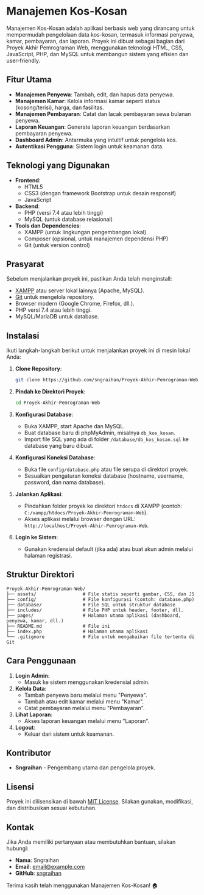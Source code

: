 # Manajemen Kos-Kosan

Manajemen Kos-Kosan adalah aplikasi berbasis web yang dirancang untuk mempermudah pengelolaan data kos-kosan, termasuk informasi penyewa, kamar, pembayaran, dan laporan. Proyek ini dibuat sebagai bagian dari Proyek Akhir Pemrograman Web, menggunakan teknologi HTML, CSS, JavaScript, PHP, dan MySQL untuk membangun sistem yang efisien dan user-friendly.

## Fitur Utama
- **Manajemen Penyewa**: Tambah, edit, dan hapus data penyewa.
- **Manajemen Kamar**: Kelola informasi kamar seperti status (kosong/terisi), harga, dan fasilitas.
- **Manajemen Pembayaran**: Catat dan lacak pembayaran sewa bulanan penyewa.
- **Laporan Keuangan**: Generate laporan keuangan berdasarkan pembayaran penyewa.
- **Dashboard Admin**: Antarmuka yang intuitif untuk pengelola kos.
- **Autentikasi Pengguna**: Sistem login untuk keamanan data.

## Teknologi yang Digunakan
- **Frontend**:
  - HTML5
  - CSS3 (dengan framework Bootstrap untuk desain responsif)
  - JavaScript
- **Backend**:
  - PHP (versi 7.4 atau lebih tinggi)
  - MySQL (untuk database relasional)
- **Tools dan Dependencies**:
  - XAMPP (untuk lingkungan pengembangan lokal)
  - Composer (opsional, untuk manajemen dependensi PHP)
  - Git (untuk version control)

## Prasyarat
Sebelum menjalankan proyek ini, pastikan Anda telah menginstall:
- [XAMPP](https://www.apachefriends.org/) atau server lokal lainnya (Apache, MySQL).
- [Git](https://git-scm.com/) untuk mengelola repository.
- Browser modern (Google Chrome, Firefox, dll.).
- PHP versi 7.4 atau lebih tinggi.
- MySQL/MariaDB untuk database.

## Instalasi
Ikuti langkah-langkah berikut untuk menjalankan proyek ini di mesin lokal Anda:

1. **Clone Repository**:
   ```bash
   git clone https://github.com/sngraihan/Proyek-Akhir-Pemrograman-Web.git
   ```

2. **Pindah ke Direktori Proyek**:
   ```bash
   cd Proyek-Akhir-Pemrograman-Web
   ```

3. **Konfigurasi Database**:
   - Buka XAMPP, start Apache dan MySQL.
   - Buat database baru di phpMyAdmin, misalnya `db_kos_kosan`.
   - Import file SQL yang ada di folder `/database/db_kos_kosan.sql` ke database yang baru dibuat.

4. **Konfigurasi Koneksi Database**:
   - Buka file `config/database.php` atau file serupa di direktori proyek.
   - Sesuaikan pengaturan koneksi database (hostname, username, password, dan nama database).

5. **Jalankan Aplikasi**:
   - Pindahkan folder proyek ke direktori `htdocs` di XAMPP (contoh: `C:/xampp/htdocs/Proyek-Akhir-Pemrograman-Web`).
   - Akses aplikasi melalui browser dengan URL: `http://localhost/Proyek-Akhir-Pemrograman-Web`.

6. **Login ke Sistem**:
   - Gunakan kredensial default (jika ada) atau buat akun admin melalui halaman registrasi.

## Struktur Direktori
```plaintext
Proyek-Akhir-Pemrograman-Web/
├── assets/                 # File statis seperti gambar, CSS, dan JS
├── config/                 # File konfigurasi (contoh: database.php)
├── database/               # File SQL untuk struktur database
├── includes/               # File PHP untuk header, footer, dll.
├── pages/                  # Halaman utama aplikasi (dashboard, penyewa, kamar, dll.)
├── README.md               # File ini
├── index.php               # Halaman utama aplikasi
└── .gitignore              # File untuk mengabaikan file tertentu di Git
```

## Cara Penggunaan
1. **Login Admin**:
   - Masuk ke sistem menggunakan kredensial admin.
2. **Kelola Data**:
   - Tambah penyewa baru melalui menu "Penyewa".
   - Tambah atau edit kamar melalui menu "Kamar".
   - Catat pembayaran melalui menu "Pembayaran".
3. **Lihat Laporan**:
   - Akses laporan keuangan melalui menu "Laporan".
4. **Logout**:
   - Keluar dari sistem untuk keamanan.

## Kontributor
- **Sngraihan** - Pengembang utama dan pengelola proyek.

## Lisensi
Proyek ini dilisensikan di bawah [MIT License](LICENSE). Silakan gunakan, modifikasi, dan distribusikan sesuai kebutuhan.

## Kontak
Jika Anda memiliki pertanyaan atau membutuhkan bantuan, silakan hubungi:
- **Nama**: Sngraihan
- **Email**: [email@example.com](mailto:email@example.com)
- **GitHub**: [sngraihan](https://github.com/sngraihan)

Terima kasih telah menggunakan Manajemen Kos-Kosan! 🏠